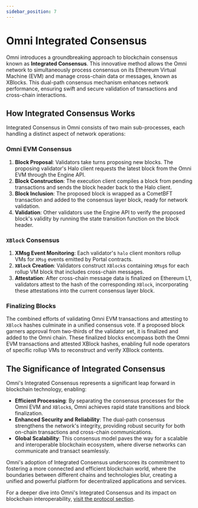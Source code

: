 ```yaml
---
sidebar_position: 7
---
```


# Omni Integrated Consensus

Omni introduces a groundbreaking approach to blockchain consensus known as **Integrated Consensus**. This innovative method allows the Omni network to simultaneously process consensus on its Ethereum Virtual Machine (EVM) and manage cross-chain data or messages, known as XBlocks. This dual-path consensus mechanism enhances network performance, ensuring swift and secure validation of transactions and cross-chain interactions.

## How Integrated Consensus Works

Integrated Consensus in Omni consists of two main sub-processes, each handling a distinct aspect of network operations:

### Omni EVM Consensus

1. **Block Proposal**: Validators take turns proposing new blocks. The proposing validator's Halo client requests the latest block from the Omni EVM through the Engine API.
2. **Block Construction**: The execution client compiles a block from pending transactions and sends the block header back to the Halo client.
3. **Block Inclusion**: The proposed block is wrapped as a CometBFT transaction and added to the consensus layer block, ready for network validation.
4. **Validation**: Other validators use the Engine API to verify the proposed block's validity by running the state transition function on the block header.

### `XBlock` Consensus

1. **XMsg Event Monitoring**: Each validator's `halo` client monitors rollup VMs for `XMsg` events emitted by Portal contracts.
2. **`XBlock` Creation**: Validators construct `XBlock`s containing `XMsg`s for each rollup VM block that includes cross-chain messages.
3. **Attestation**: After cross-chain message data is finalized on Ethereum L1, validators attest to the hash of the corresponding `XBlock`, incorporating these attestations into the current consensus layer block.

### Finalizing Blocks

The combined efforts of validating Omni EVM transactions and attesting to `XBlock` hashes culminate in a unified consensus vote. If a proposed block garners approval from two-thirds of the validator set, it is finalized and added to the Omni chain. These finalized blocks encompass both the Omni EVM transactions and attested XBlock hashes, enabling full node operators of specific rollup VMs to reconstruct and verify XBlock contents.

## The Significance of Integrated Consensus

Omni's Integrated Consensus represents a significant leap forward in blockchain technology, enabling:

- **Efficient Processing**: By separating the consensus processes for the Omni EVM and `XBlock`s, Omni achieves rapid state transitions and block finalization.
- **Enhanced Security and Reliability**: The dual-path consensus strengthens the network's integrity, providing robust security for both on-chain transactions and cross-chain communications.
- **Global Scalability**: This consensus model paves the way for a scalable and interoperable blockchain ecosystem, where diverse networks can communicate and transact seamlessly.

Omni's adoption of Integrated Consensus underscores its commitment to fostering a more connected and efficient blockchain world, where the boundaries between different chains and technologies blur, creating a unified and powerful platform for decentralized applications and services.

For a deeper dive into Omni's Integrated Consensus and its impact on blockchain interoperability, [visit the protocol section](../../protocol/introduction/introduction.md).
